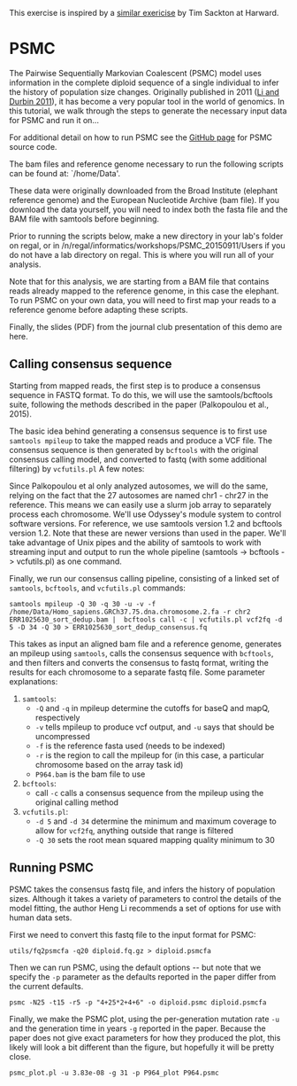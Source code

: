 This exercise is inspired by a [similar exericise](https://informatics.fas.harvard.edu/psmc-journal-club-walkthrough.html) by Tim Sackton at Harward. 

# PSMC


The Pairwise Sequentially Markovian Coalescent (PSMC) model uses information in the complete diploid sequence of a single individual to infer the history of population size changes. Originally published in 2011 ([Li and Durbin 2011]()), it has become a very popular tool in the world of genomics. In this tutorial, we walk through the steps to generate the necessary input data for PSMC and run it on...

For additional detail on how to run PSMC see the [GitHub page](https://github.com/lh3/psmc) for PSMC source code.

The bam files and reference genome necessary to run the following scripts can be found at: `/home/Data'.

These data were originally downloaded from the Broad Institute (elephant reference genome) and the European Nucleotide Archive (bam file). If you download the data yourself, you will need to index both the fasta file and the BAM file with samtools before beginning.

Prior to running the scripts below, make a new directory in your lab's folder on regal, or in /n/regal/informatics/workshops/PSMC_20150911/Users if you do not have a lab directory on regal. This is where you will run all of your analysis.

Note that for this analysis, we are starting from a BAM file that contains reads already mapped to the reference genome, in this case the elephant. To run PSMC on your own data, you will need to first map your reads to a reference genome before adapting these scripts.

Finally, the slides (PDF) from the journal club presentation of this demo are here.

## Calling consensus sequence
Starting from mapped reads, the first step is to produce a consensus sequence in FASTQ format. To do this, we will use the samtools/bcftools suite, following the methods described in the paper (Palkopoulou et al., 2015).

The basic idea behind generating a consensus sequence is to first use `samtools mpileup` to take the mapped reads and produce a VCF file. The consensus sequence is then generated by `bcftools` with the original consensus calling model, and converted to fastq (with some additional filtering) by `vcfutils.pl` A few notes:

Since Palkopoulou et al only analyzed autosomes, we will do the same, relying on the fact that the 27 autosomes are named chr1 - chr27 in the reference. This means we can easily use a slurm job array to separately process each chromosome.
We'll use Odyssey's module system to control software versions. For reference, we use samtools version 1.2 and bcftools version 1.2. Note that these are newer versions than used in the paper.
We'll take advantage of Unix pipes and the ability of samtools to work with streaming input and output to run the whole pipeline (samtools -> bcftools -> vcfutils.pl) as one command.

Finally, we run our consensus calling pipeline, consisting of a linked set of `samtools`, `bcftools`, and `vcfutils.pl` commands:

    samtools mpileup -Q 30 -q 30 -u -v -f /home/Data/Homo_sapiens.GRCh37.75.dna.chromosome.2.fa -r chr2 ERR1025630_sort_dedup.bam |  bcftools call -c | vcfutils.pl vcf2fq -d 5 -D 34 -Q 30 > ERR1025630_sort_dedup_consensus.fq

This takes as input an aligned bam file and a reference genome, generates an mpileup using `samtools`, calls the consensus sequence with `bcftools`, and then filters and converts the consensus to fastq format, writing the results for each chromosome to a separate fastq file. Some parameter explanations:

1. `samtools`:
    - `-Q` and `-q` in mpileup determine the cutoffs for baseQ and mapQ, respectively
    - `-v` tells mpileup to produce vcf output, and `-u` says that should be uncompressed
    - `-f` is the reference fasta used (needs to be indexed)
    - `-r` is the region to call the mpileup for (in this case, a particular chromosome based on the array task id)
    - `P964.bam` is the bam file to use
2. `bcftools`:
    - call `-c` calls a consensus sequence from the mpileup using the original calling method
3. `vcfutils.pl`:
    - `-d 5` and `-d 34` determine the minimum and maximum coverage to allow for `vcf2fq`, anything outside that range is filtered
    - `-Q 30` sets the root mean squared mapping quality minimum to 30

## Running PSMC

PSMC takes the consensus fastq file, and infers the history of population sizes. Although it takes a variety of parameters to control the details of the model fitting, the author Heng Li recommends a set of options for use with human data sets.

First we need to convert this fastq file to the input format for PSMC:

    utils/fq2psmcfa -q20 diploid.fq.gz > diploid.psmcfa

Then we can run PSMC, using the default options -- but note that we specify the `-p` parameter as the defaults reported in the paper differ from the current defaults.

    psmc -N25 -t15 -r5 -p "4+25*2+4+6" -o diploid.psmc diploid.psmcfa

Finally, we make the PSMC plot, using the per-generation mutation rate `-u` and the generation time in years `-g` reported in the paper. Because the paper does not give exact parameters for how they produced the plot, this likely will look a bit different than the figure, but hopefully it will be pretty close.

    psmc_plot.pl -u 3.83e-08 -g 31 -p P964_plot P964.psmc



